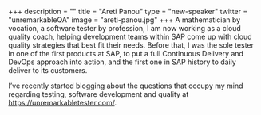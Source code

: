 +++
description = ""
title = "Areti Panou"
type = "new-speaker"
twitter = "unremarkableQA"
image = "areti-panou.jpg"
+++
A mathematician by vocation, a software tester by profession, I am now working as a cloud
quality coach, helping development teams within SAP come up with cloud quality strategies
that best fit their needs. Before that, I was the sole tester in one of the first products
at SAP, to put a full Continuous Delivery and DevOps approach into action, and the first
one in SAP history to daily deliver to its customers.

I’ve recently started blogging about the questions that occupy my mind regarding testing,
software development and quality at https://unremarkabletester.com/.